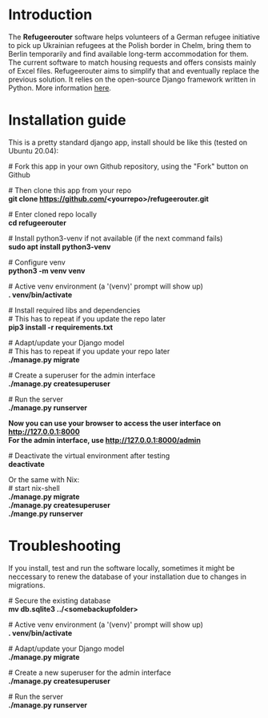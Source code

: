# Introduction  

The **Refugeerouter** software helps volunteers of a German refugee initiative to pick up Ukrainian refugees at the Polish border in Chelm, bring them to Berlin temporarily and find available long-term accommodation for them. The current software to match housing requests and offers consists mainly of Excel files. Refugeerouter aims to simplify that and eventually replace the previous solution. It relies on the open-source Django framework written in Python. More information [here](https://github.com/Lassulus/refugeerouter/docs/).  

# Installation guide  

This is a pretty standard django app, install should be like this (tested on Ubuntu 20.04):  

\# Fork this app in your own Github repository, using the "Fork" button on Github  

\# Then clone this app from your repo  
**git clone https://github.com/<yourrepo\>/refugeerouter.git**  

\# Enter cloned repo locally  
**cd refugeerouter**  

\# Install python3-venv if not available (if the next command fails)  
**sudo apt install python3-venv**

\# Configure venv  
**python3 -m venv venv**

\# Active venv environment (a '(venv)' prompt will show up)  
**. venv/bin/activate**

\# Install required libs and dependencies  
\# This has to repeat if you update the repo later  
**pip3 install -r requirements.txt**

\# Adapt/update your Django model  
\# This has to repeat if you update your repo later  
**./manage.py migrate**

\# Create a superuser for the admin interface  
**./manage.py createsuperuser**

\# Run the server  
**./manage.py runserver**  

**Now you can use your browser to access the user interface on http://127.0.0.1:8000**  
**For the admin interface, use http://127.0.0.1:8000/admin**

\# Deactivate the virtual environment after testing  
**deactivate**  


Or the same with Nix:  
\# start nix-shell  
**./manage.py migrate**  
**./manage.py createsuperuser**  
**./mange.py runserver**

# Troubleshooting  

If you install, test and run the software locally, sometimes it might be neccessary to renew the database of your installation due to changes in migrations.  

\# Secure the existing database  
**mv db.sqlite3 ../<somebackupfolder\>**

\# Active venv environment (a '(venv)' prompt will show up)  
**. venv/bin/activate**

\# Adapt/update your Django model  
**./manage.py migrate**

\# Create a new superuser for the admin interface  
**./manage.py createsuperuser**

\# Run the server  
**./manage.py runserver**  
